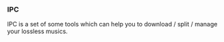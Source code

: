 ### IPC

IPC is a set of some tools which can help you to download / split / manage your lossless musics.

